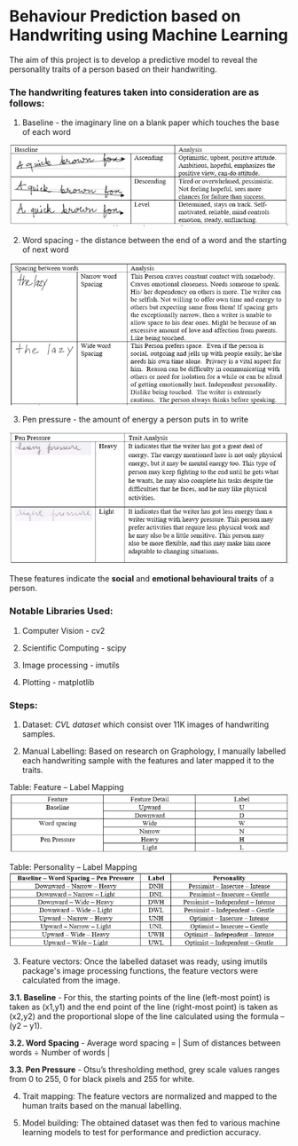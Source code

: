 # Behaviour Prediction based on Handwriting using Machine Learning

The aim of this project is to develop a predictive model to reveal the personality traits of a person based on their handwriting. 
### The handwriting features taken into consideration are as follows: ###

1. Baseline - the imaginary line on a blank paper which touches the base of each word

![GitHub Logo](BaselineTA.PNG)

2. Word spacing - the distance between the end of a word and the starting of next word

![GitHub Logo](WordspacingTA.PNG)

3. Pen pressure - the amount of energy a person puts in to write

![GitHub Logo](PenpressureTA.PNG)

These features indicate the **social** and **emotional behavioural traits** of a person. 

### Notable Libraries Used: ###

1. Computer Vision - cv2

2. Scientific Computing - scipy

3. Image processing - imutils

4. Plotting - matplotlib

### Steps: ###

1. Dataset: _CVL dataset_ which consist over 11K images of handwriting samples.

2. Manual Labelling: Based on research on Graphology, I manually labelled each handwriting sample with the features and later mapped it to the traits.

Table: Feature – Label Mapping
![GitHub Logo](Mapping.PNG)

Table: Personality – Label Mapping
![GitHub Logo](Label_personality_mapping.PNG)

3. Feature vectors: Once the labelled dataset was ready, using imutils package's image processing functions, the feature vectors were calculated from the image.

**3.1. Baseline** - For this, the starting points of the line (left-most point) is taken as (x1,y1) and the end point of the line (right-most point) is taken as (x2,y2) and the proportional slope of the line calculated using the formula – (y2 – y1).

**3.2. Word Spacing** - Average word spacing = | Sum of distances between words ÷ Number of words |

**3.3. Pen Pressure** - Otsu’s thresholding method, grey scale values ranges from 0 to 255, 0 for black pixels and 255 for white.

4. Trait mapping: The feature vectors are normalized and mapped to the human traits based on the manual labelling.

5. Model building: The obtained dataset was then fed to various machine learning models to test for performance and prediction accuracy.










